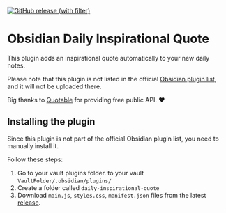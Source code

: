 [![GitHub release (with filter)](https://img.shields.io/github/v/release/clivelewis/obsidian-daily-inspirational-quote)](https://github.com/clivelewis/obsidian-daily-inspirational-quote/releases/latest)

# Obsidian Daily Inspirational Quote

This plugin adds an inspirational quote automatically to your new daily notes.

Please note that this plugin is not listed in the official [Obsidian plugin list](https://obsidian.md/plugins), and it will not be uploaded there.

Big thanks to [Quotable](https://quotable.io/) for providing free public API. ❤️

## Installing the plugin

Since this plugin is not part of the official Obsidian plugin list, you need to manually install it.

Follow these steps:

1. Go to your vault plugins folder. to your vault `VaultFolder/.obsidian/plugins/`
2. Create a folder called `daily-inspirational-quote`
3. Download `main.js`, `styles.css`, `manifest.json` files from the latest [release](https://github.com/clivelewis/obsidian-daily-inspirational-quote/releases).
